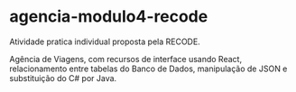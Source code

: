 # agencia-modulo4-recode


Atividade pratica individual proposta pela RECODE.


Agência de Viagens, com recursos de interface usando React, relacionamento entre tabelas do Banco de Dados, manipulação de JSON e substituição do C# por Java.

